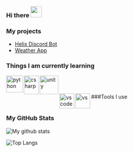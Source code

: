 ### Hi there <img src="https://raw.githubusercontent.com/MartinHeinz/MartinHeinz/master/wave.gif" width="30px">

### My projects
   - [Helix Discord Bot](https://github.com/F4NGDEV/helix)
   - [Weather App](https://github.com/F4NGDEV/WeatherApp)

### Things I am currently learning
<img align="left" alt="python" src="https://upload.wikimedia.org/wikipedia/commons/thumb/c/c3/Python-logo-notext.svg/768px-Python-logo-notext.svg.png" width= "45" height = "45">
<img align="left" alt="csharp" src="https://cdn.worldvectorlogo.com/logos/c--4.svg" width="40" height="50">
<img align="left" alt="unity" src="https://cdn.freebiesupply.com/logos/large/2x/unity-69-logo-png-transparent.png" width="50" height="50">

<br> 
<br>

###Tools I use
<img align="left" alt="vscode" src="https://upload.wikimedia.org/wikipedia/commons/thumb/9/9a/Visual_Studio_Code_1.35_icon.svg/1200px-Visual_Studio_Code_1.35_icon.svg.png" width="40" height="40">
<img align="left" alt="vs" src="https://upload.wikimedia.org/wikipedia/commons/thumb/5/59/Visual_Studio_Icon_2019.svg/1200px-Visual_Studio_Icon_2019.svg.png" width="40" height="40">
<br> 
<br>



### My GitHub Stats
   ![My github stats](https://github-readme-stats.vercel.app/api?username=F4NGDEV&show_icons=true&theme=react)
   
   ![Top Langs](https://github-readme-stats.vercel.app/api/top-langs/?username=F4NGDEV&show_icons=true&theme=react)


   
